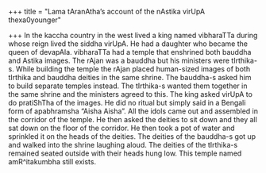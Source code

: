 +++
title = "Lama tAranAtha’s account of the nAstika virUpA thexa0younger"

+++
In the kaccha country in the west lived a king named vibharaTTa during
whose reign lived the siddha virUpA. He had a daughter who became the
queen of devapAla. vibharaTTa had a temple that enshrined both bauddha
and Astika images. The rAjan was a bauddha but his ministers were
tIrthika-s. While building the temple the rAjan placed human-sized
images of both tIrthika and bauddha deities in the same shrine. The
bauddha-s asked him to build separate temples instead. The tIrthika-s
wanted them together in the same shrine and the ministers agreed to
this. The king asked virUpA to do pratiShTha of the images. He did no
ritual but simply said in a Bengali form of apabhramsha “Aisha Aisha”.
All the idols came out and assembled in the corridor of the temple. He
then asked the deities to sit down and they all sat down on the floor of
the corridor. He then took a pot of water and sprinkled it on the heads
of the deities. The deities of the bauddha-s got up and walked into the
shrine laughing aloud. The deities of the tIrthika-s remained seated
outside with their heads hung low. This temple named amR^itakumbha still
exists.
